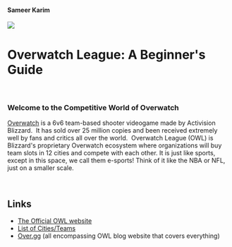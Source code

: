 <head>
  <h4>Sameer Karim</h4>
  <img src="https://cdn2.vox-cdn.com/thumbor/RShOAkEkGF_zSp0a4aMh3jOqpmQ=/0x1080/volume-assets.voxmedia.com/production/067e080d8cc7a3b23a5fc0effe0fef0f/vlcsnap-2016-11-04-14h34m55s401.png" />
  <h1>Overwatch League: A Beginner's Guide</h1>
  <h3>Welcome to the Competitive World of Overwatch</h3>
  <p><a href="https://playoverwatch.com/en-us/game/overview/">Overwatch</a> is a 6v6 team-based shooter videogame made by Activision Blizzard.  It has sold over 25 million copies and been received extremely well by fans and critics all over the world.  Overwatch League (OWL) is Blizzard's proprietary Overwatch ecosystem where organizations will buy team slots in 12 cities and compete with each other. It is just like sports, except in this space, we call them e-sports! Think of it like the NBA or NFL, just on a smaller scale. </p>  
  </head>
  <div>
  <h2>Links</h2>
<ul>
  <li><a href="https://overwatchleague.com/en-us/">The Official OWL website</a></li>
  <li><a href="https://en.wikipedia.org/wiki/Overwatch_League#Teams">List of Cities/Teams</a></li>
  <li><a href="https://www.over.gg">Over.gg</a> (all encompassing OWL blog website that covers everything)</li>
